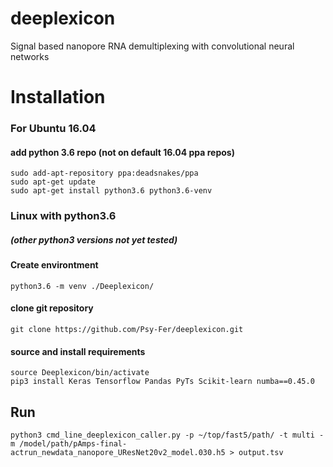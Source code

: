 # deeplexicon

Signal based nanopore RNA demultiplexing with convolutional neural networks

# Installation

### For Ubuntu 16.04
#### add python 3.6 repo (not on default 16.04 ppa repos)

    sudo add-apt-repository ppa:deadsnakes/ppa
    sudo apt-get update
    sudo apt-get install python3.6 python3.6-venv


### Linux with python3.6
##### (other python3 versions not yet tested)
#### Create environtment

    python3.6 -m venv ./Deeplexicon/


#### clone git repository

    git clone https://github.com/Psy-Fer/deeplexicon.git

#### source and install requirements
    source Deeplexicon/bin/activate
    pip3 install Keras Tensorflow Pandas PyTs Scikit-learn numba==0.45.0

## Run

    python3 cmd_line_deeplexicon_caller.py -p ~/top/fast5/path/ -t multi -m /model/path/pAmps-final-actrun_newdata_nanopore_UResNet20v2_model.030.h5 > output.tsv
